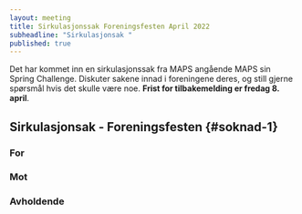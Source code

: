 ```yaml
---
layout: meeting
title: Sirkulasjonssak Foreningsfesten April 2022
subheadline: "Sirkulasjonsak "
published: true
---
```


Det har kommet inn en sirkulasjonssak fra MAPS angående MAPS sin Spring Challenge. Diskuter sakene innad i foreningene deres, og still gjerne spørsmål hvis det skulle være noe. **Frist for tilbakemelding er fredag 8. april**.

## Sirkulasjonsak - Foreningsfesten {#soknad-1}

### For

### Mot

### Avholdende
